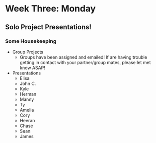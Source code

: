 # Week Three: Monday
## Solo Project Presentations!
### Some Housekeeping
- Group Projects
    - Groups have been assigned and emailed!  If are having trouble getting in contact with your partner/group mates, please let met know ASAP!
- Presentations
    - Elisa
    - John C.
    - Kyle
    - Herman
    - Manny
    - Ty
    - Amelia
    - Cory
    - Heeran
    - Chase
    - Sean
    - James